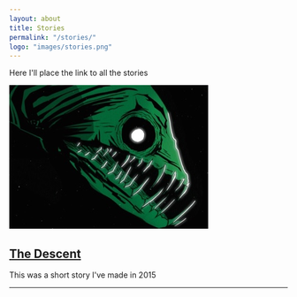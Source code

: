 ```yaml
---
layout: about
title: Stories
permalink: "/stories/"
logo: "images/stories.png"
--- 
```

Here I'll place the link to all the stories
<div>
  <a href="/the-descent/">
    <div>
      <img src='/images/covers/descent.jpg' alt='the descent'>
    </div>
    <h2>
      The Descent
    </h2>
  </a>
  <p>This was a short story I've made in 2015</p>
  <hr/>
</div>
